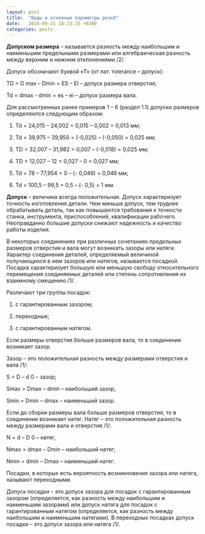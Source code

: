 ```yaml
---
layout: post
title:  "Виды и основные параметры резьб"
date:   2018-09-21 18:23:25 +0300
categories: posts
---
```

**Допуском размера** – называется разность между наибольшим и наименьшим предельными размерами или алгебраическая разность между верхним и нижним отклонениями /2/.

Допуск обозначают буквой «Т» (от лат. тolerance – допуск):

TD = D max – Dmin = ES – EI –         допуск размера отверстия;

Td = dmax  - dmin = es – ei – допуск размера вала.

Для рассмотренных ранее примеров 1 – 6 (раздел 1.1) допуски размеров определяются следующим образом:

1) Td = 24,015 – 24,002 = 0,015 – 0,002 = 0,013 мм;

2) Td = 39,975 – 39,950 = (-0,025) – (-0,050) = 0,025 мм;

3) TD = 32,007 – 31,982 = 0,007 – (-0,018) = 0,025 мм;

4) TD = 12,027 – 12 = 0,027 – 0 = 0,027 мм;

5) Td = 78 – 77,954 = 0 – (- 0,046) = 0,046 мм;

6) Td = 100,5 – 99,5 = 0,5 – (- 0,5) = 1 мм.

**Допуск** – величина всегда положительная. Допуск характеризует точность изготовления детали. Чем меньше допуск, тем труднее обрабатывать деталь, так как повышаются требования к точности станка, инструмента, приспособлений, квалификации рабочего. Неоправданно большие допуски снижают надежность и качество работы изделия.

В некоторых соединениях при различных сочетаниях предельных размеров отверстия и вала могут возникать зазоры или натяги. Характер соединения деталей, определяемый величиной получающихся в нем зазоров или натягов, называется посадкой. Посадка характеризует большую или меньшую свободу относительного перемещения соединяемых деталей или степень сопротивления их взаимному смещению /1/.

Различают три группы посадок:

1) с гарантированным зазором;

2) переходные;

3) с гарантированным натягом.

Если размеры отверстия больше размеров вала, то в соединении возникает зазор.

Зазор – это положительная разность между размерами отверстия и вала /1/:

S = D – d 0 – зазор;

Smax = Dmax – dmin – наибольший зазор,

Smin = Dmin – dmax – наименьший зазор.

Если до сборки размеры вала больше размеров отверстия, то в соединении возникает натяг. Натяг – это положительная разность между размерами вала и отверстия /1/:

N = d – D 0 –   натяг,

Nmax = dmax – Dmin – наибольший натяг;

Nmin = dmin – Dmax –  наименьший натяг.

Посадки, в которых есть вероятность возникновения зазора или натяга, называют переходными.

Допуск посадки – это допуск зазора для посадок с гарантированным зазором (определяется, как разность между наибольшим и наименьшим зазорами) или допуск натяга для посадок с гарантированным натягом (определяется, как разность между наибольшим и наименьшим натягами). В переходных посадках допуск посадки – это допуск зазора или натяга /1/.